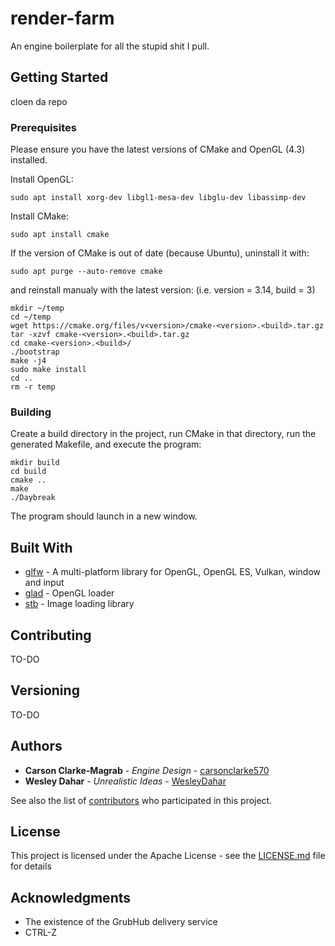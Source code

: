 # render-farm

An engine boilerplate for all the stupid shit I pull.

## Getting Started

cloen da repo

### Prerequisites

Please ensure you have the latest versions of CMake and OpenGL (4.3) installed.

Install OpenGL:
```
sudo apt install xorg-dev libgl1-mesa-dev libglu-dev libassimp-dev
```

Install CMake:
```
sudo apt install cmake
```

If the version of CMake is out of date (because Ubuntu), uninstall it with:
```
sudo apt purge --auto-remove cmake
```

and reinstall manualy with the latest version:
(i.e. version = 3.14, build = 3)
```
mkdir ~/temp
cd ~/temp
wget https://cmake.org/files/v<version>/cmake-<version>.<build>.tar.gz
tar -xzvf cmake-<version>.<build>.tar.gz
cd cmake-<version>.<build>/
./bootstrap
make -j4
sudo make install
cd ..
rm -r temp
```

### Building

Create a build directory in the project, run CMake in that directory,
run the generated Makefile, and execute the program:
```
mkdir build
cd build
cmake ..
make
./Daybreak
```

The program should launch in a new window.

## Built With

* [glfw](https://github.com/glfw/glfw) - A multi-platform library for OpenGL, OpenGL ES, Vulkan, window and input 
* [glad](https://github.com/Dav1dde/glad) - OpenGL loader
* [stb](https://github.com/nothings/stb) - Image loading library

## Contributing

TO-DO

## Versioning

TO-DO

## Authors

* **Carson Clarke-Magrab** - *Engine Design* - [carsonclarke570](https://github.com/carsonclarke570)
* **Wesley Dahar** - *Unrealistic Ideas* - [WesleyDahar](https://github.com/WesleyDahar)

See also the list of [contributors](https://github.com/carsonclarke570/mineCraft/graphs/contributors) who participated in this project.

## License

This project is licensed under the Apache License - see the [LICENSE.md](LICENSE) file for details

## Acknowledgments

* The existence of the GrubHub delivery service
* CTRL-Z
